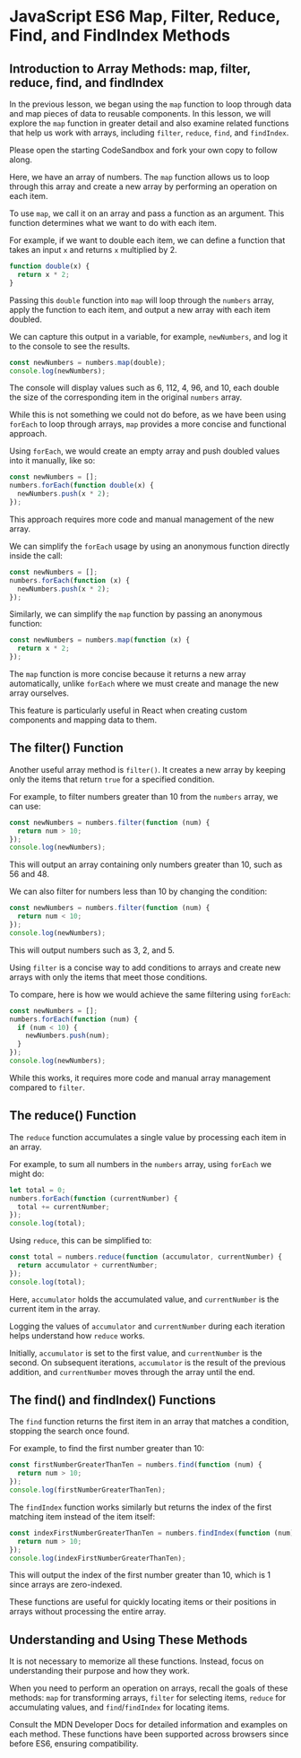 # JavaScript ES6 Map, Filter, Reduce, Find, and FindIndex Methods

## Introduction to Array Methods: map, filter, reduce, find, and findIndex

In the previous lesson, we began using the `map` function to loop through data and map pieces of data to reusable components. In this lesson, we will explore the `map` function in greater detail and also examine related functions that help us work with arrays, including `filter`, `reduce`, `find`, and `findIndex`.

Please open the starting CodeSandbox and fork your own copy to follow along.

Here, we have an array of numbers. The `map` function allows us to loop through this array and create a new array by performing an operation on each item.

To use `map`, we call it on an array and pass a function as an argument. This function determines what we want to do with each item.

For example, if we want to double each item, we can define a function that takes an input `x` and returns `x` multiplied by 2.

```js
function double(x) {
  return x * 2;
}
```

Passing this `double` function into `map` will loop through the `numbers` array, apply the function to each item, and output a new array with each item doubled.

We can capture this output in a variable, for example, `newNumbers`, and log it to the console to see the results.

```js
const newNumbers = numbers.map(double);
console.log(newNumbers);
```

The console will display values such as 6, 112, 4, 96, and 10, each double the size of the corresponding item in the original `numbers` array.

While this is not something we could not do before, as we have been using `forEach` to loop through arrays, `map` provides a more concise and functional approach.

Using `forEach`, we would create an empty array and push doubled values into it manually, like so:

```js
const newNumbers = [];
numbers.forEach(function double(x) {
  newNumbers.push(x * 2);
});
```

This approach requires more code and manual management of the new array.

We can simplify the `forEach` usage by using an anonymous function directly inside the call:

```js
const newNumbers = [];
numbers.forEach(function (x) {
  newNumbers.push(x * 2);
});
```

Similarly, we can simplify the `map` function by passing an anonymous function:

```js
const newNumbers = numbers.map(function (x) {
  return x * 2;
});
```

The `map` function is more concise because it returns a new array automatically, unlike `forEach` where we must create and manage the new array ourselves.

This feature is particularly useful in React when creating custom components and mapping data to them.

## The filter() Function

Another useful array method is `filter()`. It creates a new array by keeping only the items that return `true` for a specified condition.

For example, to filter numbers greater than 10 from the `numbers` array, we can use:

```js
const newNumbers = numbers.filter(function (num) {
  return num > 10;
});
console.log(newNumbers);
```

This will output an array containing only numbers greater than 10, such as 56 and 48.

We can also filter for numbers less than 10 by changing the condition:

```js
const newNumbers = numbers.filter(function (num) {
  return num < 10;
});
console.log(newNumbers);
```

This will output numbers such as 3, 2, and 5.

Using `filter` is a concise way to add conditions to arrays and create new arrays with only the items that meet those conditions.

To compare, here is how we would achieve the same filtering using `forEach`:

```js
const newNumbers = [];
numbers.forEach(function (num) {
  if (num < 10) {
    newNumbers.push(num);
  }
});
console.log(newNumbers);
```

While this works, it requires more code and manual array management compared to `filter`.

## The reduce() Function

The `reduce` function accumulates a single value by processing each item in an array.

For example, to sum all numbers in the `numbers` array, using `forEach` we might do:

```js
let total = 0;
numbers.forEach(function (currentNumber) {
  total += currentNumber;
});
console.log(total);
```

Using `reduce`, this can be simplified to:

```js
const total = numbers.reduce(function (accumulator, currentNumber) {
  return accumulator + currentNumber;
});
console.log(total);
```

Here, `accumulator` holds the accumulated value, and `currentNumber` is the current item in the array.

Logging the values of `accumulator` and `currentNumber` during each iteration helps understand how `reduce` works.

Initially, `accumulator` is set to the first value, and `currentNumber` is the second. On subsequent iterations, `accumulator` is the result of the previous addition, and `currentNumber` moves through the array until the end.

## The find() and findIndex() Functions

The `find` function returns the first item in an array that matches a condition, stopping the search once found.

For example, to find the first number greater than 10:

```js
const firstNumberGreaterThanTen = numbers.find(function (num) {
  return num > 10;
});
console.log(firstNumberGreaterThanTen);
```

The `findIndex` function works similarly but returns the index of the first matching item instead of the item itself:

```js
const indexFirstNumberGreaterThanTen = numbers.findIndex(function (num) {
  return num > 10;
});
console.log(indexFirstNumberGreaterThanTen);
```

This will output the index of the first number greater than 10, which is 1 since arrays are zero-indexed.

These functions are useful for quickly locating items or their positions in arrays without processing the entire array.

## Understanding and Using These Methods

It is not necessary to memorize all these functions. Instead, focus on understanding their purpose and how they work.

When you need to perform an operation on arrays, recall the goals of these methods: `map` for transforming arrays, `filter` for selecting items, `reduce` for accumulating values, and `find`/`findIndex` for locating items.

Consult the MDN Developer Docs for detailed information and examples on each method. These functions have been supported across browsers since before ES6, ensuring compatibility.
